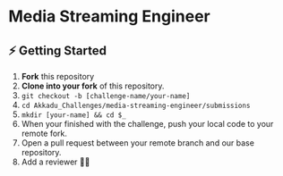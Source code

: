# Media Streaming Engineer

## ⚡️ Getting Started
1. **Fork** this repository
2. **Clone into your fork** of this repository.
3. `git checkout -b [challenge-name/your-name]`
4. `cd Akkadu_Challenges/media-streaming-engineer/submissions`
5. `mkdir [your-name] && cd $_`
6. When your finished with the challenge, push your local code to your remote fork.
7. Open a pull request between your remote branch and our base repository.
8. Add a reviewer 👍🏽
